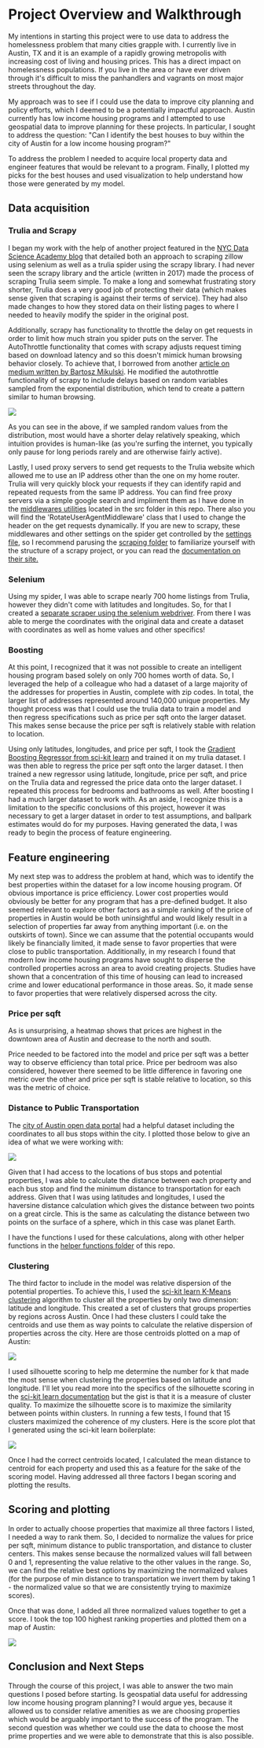 # Project Overview and Walkthrough

My intentions in starting this project were to use data to address the homelessness problem that many cities grapple with.
I currently live in Austin, TX and it is an example of a rapidly growing metropolis with increasing cost of living and
housing prices. This has a direct impact on homelessness populations. If you live in the area or have ever driven through
it's difficult to miss the panhandlers and vagrants on most major streets throughout the day.

My approach was to see if I could use the data to improve city planning and policy efforts, which I deemed to be a potentially
impactful approach. Austin currently has low income housing programs and I attempted to use geospatial data to improve
planning for these projects. In particular, I sought to address the question: "Can I identify the best houses to buy
within the city of Austin for a low income housing program?"

To address the problem I needed to acquire local property data and engineer features that would be relevant to a program.
Finally, I plotted my picks for the best houses and used visualization to help understand how those were generated by my 
model.


## Data acquisition


### Trulia and Scrapy

I began my work with the help of another project featured in the <a href='https://nycdatascience.com/blog/student-works/scraping-trulia-zillow/'>NYC Data Science Academy blog</a> that detailed both an approach to scraping zillow using selenium
as well as a trulia spider using the scrapy library. I had never seen the scrapy library and the article (written in 2017)
made the process of scraping Trulia seem simple. To make a long and somewhat frustrating story shorter, Trulia does a very
good job of protecting their data (which makes sense given that scraping is against their terms of service). They had also
made changes to how they stored data on their listing pages to where I needed to heavily modify the spider in the original
post. 

Additionally, scrapy has functionality to throttle the delay on get requests in order to limit how much strain you spider
puts on the server. The AutoThrottle functionality that comes with scrapy adjusts request timing based on download latency
and so this doesn't mimick human browsing behavior closely. To achieve that, I borrowed from another <a href='https://mikulskibartosz.name/making-your-scrapy-spider-undetectably-by-applying-basic-statistics-feba515ab04c'>article on 
medium written by Bartosz Mikulski</a>. He modified the autothrottle functionality of scrapy to include delays based on
random variables sampled from the exponential distribution, which tend to create a pattern similar to human browsing. 

<img src='images/exponential.png'>

As you can see in the above, if we sampled random values from the distribution, most would have a shorter delay relatively
speaking, which intuition provides is human-like (as you're surfing the internet, you typically only pause for long periods
rarely and are otherwise fairly active).


Lastly, I used proxy servers to send get requests to the Trulia website which allowed me to use an IP address other than
the one on my home router. Trulia will very quickly block your requests if they can identify rapid and repeated requests 
from the same IP address. You can find free proxy servers via a simple google search and impliment them as I have done in
the <a href='src/scraping/trulia/middlewares.py'>middlewares utilities</a> located in the src folder in this repo. There
also you will find the 'RotateUserAgentMiddleware' class that I used to change the header on the get requests dynamically.
If you are new to scrapy, these middlewares and other settings on the spider get controlled by the <a href='src/scraping/trulia/settings.py'>settings file</a>, so I recommend parusing the <a href='src/scraping/trulia'>scraping folder</a> to familiarize 
yourself with the structure of a scrapy project, or you can read the <a href='https://docs.scrapy.org/en/latest/index.html'>documentation on their site.</a>


### Selenium

Using my spider, I was able to scrape nearly 700 home listings from Trulia, however they didn't come with latitudes and 
longitudes. So, for that I created a <a href='src/scraping/trulia/sel_scrape/selenium_latlong.py'>separate scraper using 
the selenium webdriver</a>. From there I was able to merge the coordinates with the original data and create a dataset with
coordinates as well as home values and other specifics!


### Boosting

At this point, I recognized that it was not possible to create an intelligent housing program based 
solely on only 700 homes worth of data. So, I leveraged the help of a colleague who had a dataset of 
a large majority of the addresses for properties in Austin, complete with zip codes. In total, the larger list of addresses
represented around 140,000 unique properties. My thought process was that I could use the trulia data to train a model 
and then regress specifications such as price per sqft onto the larger dataset. This makes sense because the price per
sqft is relatively stable with relation to location.

Using only latitudes, longitudes, and price per sqft, I took the <a href='https://scikit-learn.org/stable/modules/generated/sklearn.ensemble.GradientBoostingRegressor.html#sklearn.ensemble.GradientBoostingRegressor'>Gradient Boosting Regressor 
from sci-kit learn</a> and trained it on my trulia dataset. I was then able to regress the price per sqft onto the larger 
dataset. I then trained a new regressor using latitude, longitude, price per sqft, and price on the Trulia data and 
regressed the price data onto the larger dataset. I repeated this process for bedrooms and bathrooms as well. After boosting
I had a much larger dataset to work with. As an aside, I recognize this is a limitation to the specific conclusions of this
project, however it was necessary to get a larger dataset in order to test assumptions, and ballpark estimates would do for
my purposes. Having generated the data, I was ready to begin the process of feature engineering.


## Feature engineering

My next step was to address the problem at hand, which was to identify the best properties within the dataset for a low 
income housing program. Of obvious importance is price efficiency. Lower cost properties would obviously be better for 
any program that has a pre-defined budget. It also seemed relevant to explore other factors as a simple ranking of the 
price of properties in Austin would be both uninsightful and would likely result in a selection of properties far away 
from anything important (i.e. on the outskirts of town). Since we can assume that the potential occupants would likely be
financially limited, it made sense to favor properties that were close to public transportation. Additionally, in my 
research I found that modern low income housing programs have sought to disperse the controlled properties across an area
to avoid creating projects. Studies have shown that a concentration of this time of housing can lead to increased crime
and lower educational performance in those areas. So, it made sense to favor properties that were relatively dispersed 
across the city. 


### Price per sqft

As is unsurprising, a heatmap shows that prices are highest in the downtown area of Austin and decrease to the north and 
south. 

Price needed to be factored into the model and price per sqft was a better way to observe efficiency than total price. 
Price per bedroom was also considered, however there seemed to be little difference in favoring one metric over the other
and price per sqft is stable relative to location, so this was the metric of choice. 


### Distance to Public Transportation

The <a href='https://data.austintexas.gov/'>city of Austin open data portal</a> had a helpful dataset including the coordinates
to all bus stops within the city. I plotted those below to give an idea of what we were working with:

<img src='images/buses.png'>

Given that I had access to the locations of bus stops and potential properties, I was
able to calculate the distance between each property and each bus stop and find the minimum distance to transportation for
each address. Given that I was using latitudes and longitudes, I used the haversine distance calculation which gives the
distance between two points on a great circle. This is the same as calculating the distance between two points on the 
surface of a sphere, which in this case was planet Earth. 

I have the functions I used for these calculations, along with other helper functions in the <a href='helper_functions/featuring_engineering.py'>helper functions folder</a> of this repo.


### Clustering

The third factor to include in the model was relative dispersion of the potential properties. To achieve this, I used the
<a href='https://scikit-learn.org/stable/modules/generated/sklearn.cluster.KMeans.html'>sci-kit learn K-Means clustering</a>
algorithm to cluster all the properties by only two dimension: latitude and longitude. This created a set of clusters that
groups properties by regions across Austin. Once I had these clusters I could take the centroids and use them as way points
to calculate the relative dispersion of properties across the city. Here are those centroids plotted on a map of Austin:

<img src='images/centroids2.png'>

I used silhouette scoring to help me determine the number for k that made the most sense when clustering the properties
based on latitude and longitude. I'll let you read more into the specifics of the silhouette scoring in the <a href='https://scikit-learn.org/stable/auto_examples/cluster/plot_kmeans_silhouette_analysis.html'>sci-kit learn documentation</a> but
the gist is that it is a measure of cluster quality. To maximize the silhouette score is to maximize the similarity between
points within clusters. In running a few tests, I found that 15 clusters maximized the coherence of my clusters. Here is
the score plot that I generated using the sci-kit learn boilerplate:

<img src='images/silhouette.png'>

Once I had the correct centroids located, I calculated the mean distance to centroid for each property and used this as a 
feature for the sake of the scoring model. Having addressed all three factors I began scoring and plotting the results.


## Scoring and plotting

In order to actually choose properties that maximize all three factors I listed, I needed a way to rank them. So, I decided
to normalize the values for price per sqft, minimum distance to public transportation, and distance to cluster centers.
This makes sense because the normalized values will fall between 0 and 1, representing the value relative to the other values
in the range. So, we can find the relative best options by maximizing the normalized values (for the purpose of min distance
to transportation we invert them by taking 1 -  the normalized value so that we are consistently trying to maximize scores).

Once that was done, I added all three normalized values together to get a score. I took the top 100 highest ranking properties
and plotted them on a map of Austin:

<img src='images/final2.png'>


## Conclusion and Next Steps

Through the course of this project, I was able to answer the two main questions I posed before starting. Is geospatial data
useful for addressing low income housing program planning? I would argue yes, because it allowed us to consider relative
amenities as we are choosing properties which would be arguably important to the success of the program. The second question 
was whether we could use the data to choose the most prime properties and we were able to demonstrate that this is also 
possible. 